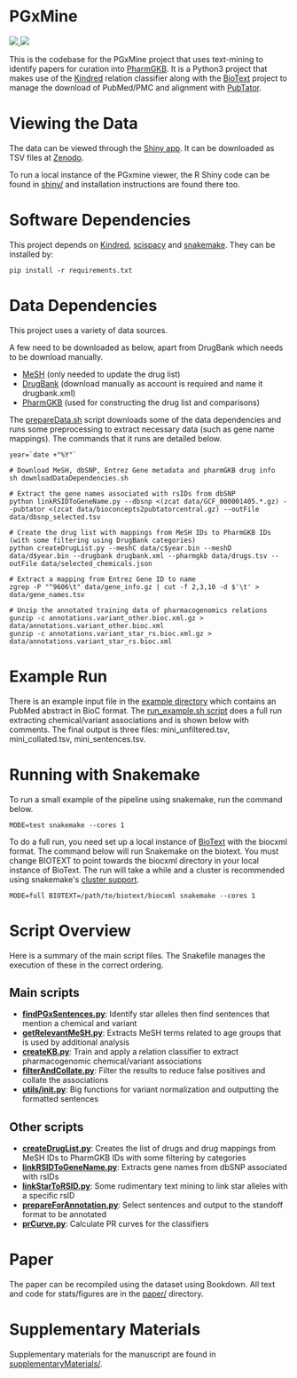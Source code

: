 # PGxMine

<p>
<a href="https://pgxmine.pharmgkb.org/">
   <img src="https://img.shields.io/badge/data-viewer-9e42f4.svg" />
</a>
<a href="https://doi.org/10.5281/zenodo.3360930">
   <img src="https://zenodo.org/badge/DOI/10.5281/zenodo.3360931.svg" />
</a>
</p>

This is the codebase for the PGxMine project that uses text-mining to identify papers for curation into [PharmGKB](https://www.pharmgkb.org). It is a Python3 project that makes use of the [Kindred](https://github.com/jakelever/kindred) relation classifier along with the [BioText](https://github.com/jakelever/biotext) project to manage the download of PubMed/PMC and alignment with [PubTator](https://www.ncbi.nlm.nih.gov/research/pubtator/).

# Viewing the Data

The data can be viewed through the [Shiny app](https://pgxmine.pharmgkb.org/). It can be downloaded as TSV files at [Zenodo](https://doi.org/10.5281/zenodo.3360930).

To run a local instance of the PGxmine viewer, the R Shiny code can be found in [shiny/](https://github.com/jakelever/pgxmine/tree/master/shiny) and installation instructions are found there too.

# Software Dependencies

This project depends on [Kindred](https://github.com/jakelever/kindred), [scispacy](https://allenai.github.io/scispacy/) and [snakemake](https://snakemake.github.io/). They can be installed by:

```
pip install -r requirements.txt
```

# Data Dependencies

This project uses a variety of data sources. 


A few need to be downloaded as below, apart from DrugBank which needs to be download manually.

- [MeSH](https://www.nlm.nih.gov/databases/download/mesh.html) (only needed to update the drug list)
- [DrugBank](https://www.drugbank.ca/releases/latest) (download manually as account is required and name it drugbank.xml)
- [PharmGKB](https://www.pharmgkb.org/downloads) (used for constructing the drug list and comparisons)

The [prepareData.sh](https://github.com/jakelever/pgxmine/blob/master/prepareData.sh) script downloads some of the data dependencies and runs some preprocessing to extract necessary data (such as gene name mappings). The commands that it runs are detailed below.

```
year=`date +"%Y"`

# Download MeSH, dbSNP, Entrez Gene metadata and pharmGKB drug info
sh downloadDataDependencies.sh

# Extract the gene names associated with rsIDs from dbSNP
python linkRSIDToGeneName.py --dbsnp <(zcat data/GCF_000001405.*.gz) --pubtator <(zcat data/bioconcepts2pubtatorcentral.gz) --outFile data/dbsnp_selected.tsv

# Create the drug list with mappings from MeSH IDs to PharmGKB IDs (with some filtering using DrugBank categories)
python createDrugList.py --meshC data/c$year.bin --meshD data/d$year.bin --drugbank drugbank.xml --pharmgkb data/drugs.tsv --outFile data/selected_chemicals.json

# Extract a mapping from Entrez Gene ID to name
zgrep -P "^9606\t" data/gene_info.gz | cut -f 2,3,10 -d $'\t' > data/gene_names.tsv

# Unzip the annotated training data of pharmacogenomics relations
gunzip -c annotations.variant_other.bioc.xml.gz > data/annotations.variant_other.bioc.xml
gunzip -c annotations.variant_star_rs.bioc.xml.gz > data/annotations.variant_star_rs.bioc.xml
```

# Example Run

There is an example input file in the [example directory](https://github.com/jakelever/pgxmine/tree/master/example) which contains an PubMed abstract in BioC format. The [run\_example.sh script](https://github.com/jakelever/pgxmine/blob/master/run_example.sh) does a full run extracting chemical/variant associations and is shown below with comments. The final output is three files: mini\_unfiltered.tsv, mini\_collated.tsv, mini\_sentences.tsv.

# Running with Snakemake

To run a small example of the pipeline using snakemake, run the command below.

```
MODE=test snakemake --cores 1
```

To do a full run, you need set up a local instance of [BioText](https://github.com/jakelever/biotext) with the biocxml format. The command below will run Snakemake on the biotext. You must change BIOTEXT to point towards the biocxml directory in your local instance of BioText. The run will take a while and a cluster is recommended using snakemake's [cluster support](https://snakemake.readthedocs.io/en/stable/executing/cluster.html).

```
MODE=full BIOTEXT=/path/to/biotext/biocxml snakemake --cores 1
```

# Script Overview

Here is a summary of the main script files. The Snakefile manages the execution of these in the correct ordering.

## Main scripts

- **[findPGxSentences.py](https://github.com/jakelever/pgxmine/blob/master/findPGxSentences.py)**: Identify star alleles then find sentences that mention a chemical and variant
- **[getRelevantMeSH.py](https://github.com/jakelever/pgxmine/blob/master/getRelevantMeSH.py)**: Extracts MeSH terms related to age groups that is used by additional analysis
- **[createKB.py](https://github.com/jakelever/pgxmine/blob/master/createKB.py)**: Train and apply a relation classifier to extract pharmacogenomic chemical/variant associations
- **[filterAndCollate.py](https://github.com/jakelever/pgxmine/blob/master/filterAndCollate.py)**: Filter the results to reduce false positives and collate the associations
- **[utils/__init__.py](https://github.com/jakelever/pgxmine/blob/master/utils/__init__.py)**: Big functions for variant normalization and outputting the formatted sentences

## Other scripts

- **[createDrugList.py](https://github.com/jakelever/pgxmine/blob/master/createDrugList.py)**: Creates the list of drugs and drug mappings from MeSH IDs to PharmGKB IDs with some filtering by categories
- **[linkRSIDToGeneName.py](https://github.com/jakelever/pgxmine/blob/master/linkRSIDToGeneName.py)**: Extracts gene names from dbSNP associated with rsIDs
- **[linkStarToRSID.py](https://github.com/jakelever/pgxmine/blob/master/linkStarToRSID.py)**: Some rudimentary text mining to link star alleles with a specific rsID
- **[prepareForAnnotation.py](https://github.com/jakelever/pgxmine/blob/master/prepareForAnnotation.py)**: Select sentences and output to the standoff format to be annotated
- **[prCurve.py](https://github.com/jakelever/pgxmine/blob/master/prCurve.py)**: Calculate PR curves for the classifiers

# Paper

The paper can be recompiled using the dataset using Bookdown. All text and code for stats/figures are in the [paper/](https://github.com/jakelever/pgxmine/tree/master/paper) directory.

# Supplementary Materials

Supplementary materials for the manuscript are found in [supplementaryMaterials/](https://github.com/jakelever/pgxmine/blob/master/supplementaryMaterials/).

